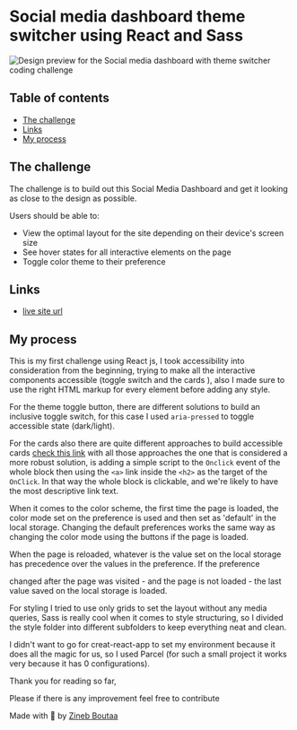# Social media dashboard theme switcher using React and Sass

![Design preview for the Social media dashboard with theme switcher coding challenge](public/assets/design/desktop-preview.jpg)

## Table of contents

- [The challenge](#the-challenge)
- [Links](#Links)
- [My process](#My-process)

## The challenge

The challenge is to build out this Social Media Dashboard and get it looking as close to the design as possible.

Users should be able to:

- View the optimal layout for the site depending on their device's screen size
- See hover states for all interactive elements on the page
- Toggle color theme to their preference

## Links

- [live site url](https://gracious-galileo-288f6d.netlify.app/)

## My process

This is my first challenge using React js, I took accessibility into consideration from the beginning, trying to make all the interactive components accessible (toggle switch and the cards ), also I made sure to use the right HTML markup for every element before adding any style.

For the theme toggle button, there are different solutions to build an inclusive toggle switch, for this case I used `aria-pressed` to toggle accessible state (dark/light).

For the cards also there are quite different approaches to build accessible cards [check this link](https://inclusive-components.design/cards/) with all those approaches the one that is considered a more robust solution, is adding a simple script to the `Onclick` event of the whole block then using the `<a>` link inside the `<h2>` as the target of the `OnClick`. In that way the whole block is clickable, and we're likely to have the most descriptive link text.

When it comes to the color scheme, the first time the page is loaded, the color mode set on the preference is used and then set as 'default' in the local storage. Changing the default preferences works the same way as changing the color mode using the buttons if the page is loaded.

When the page is reloaded, whatever is the value set on the local storage has precedence over the values in the preference. If the preference

changed after the page was visited - and the page is not loaded - the last value saved on the local storage is loaded.

For styling I tried to use only grids to set the layout without any media queries, Sass is really cool when it comes to style structuring, so I divided the style folder into different subfolders to keep everything neat and clean.

I didn't want to go for creat-react-app to set my environment because it does all the magic for us, so I used Parcel (for such a small project it works very because it has 0 configurations).

Thank you for reading so far,

Please if there is any improvement feel free to contribute

Made with 💖 by [Zineb Boutaa](https://zineb-bou.github.io/)

